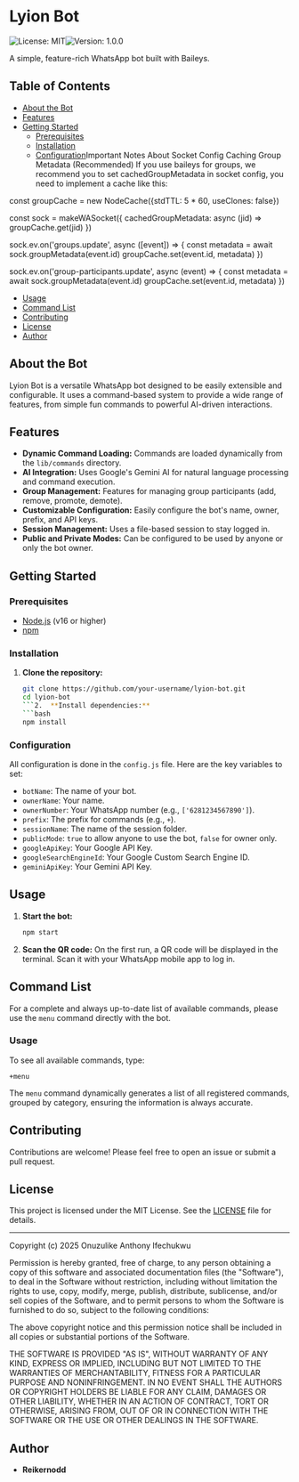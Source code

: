 # Lyion Bot

![License: MIT](https://img.shields.io/badge/License-MIT-yellow.svg)![Version: 1.0.0](https://img.shields.io/badge/Version-1.0.0-blue.svg)

A simple, feature-rich WhatsApp bot built with Baileys.

## Table of Contents

- [About the Bot](#about-the-bot)
- [Features](#features)
- [Getting Started](#getting-started)
  - [Prerequisites](#prerequisites)
  - [Installation](#installation)
  - [Configuration](#configuration)Important Notes About Socket Config
    Caching Group Metadata (Recommended)
    If you use baileys for groups, we recommend you to set cachedGroupMetadata in socket config, you need to implement a cache like this:

const groupCache = new NodeCache({stdTTL: 5 \* 60, useClones: false})

const sock = makeWASocket({
cachedGroupMetadata: async (jid) => groupCache.get(jid)
})

sock.ev.on('groups.update', async ([event]) => {
const metadata = await sock.groupMetadata(event.id)
groupCache.set(event.id, metadata)
})

sock.ev.on('group-participants.update', async (event) => {
const metadata = await sock.groupMetadata(event.id)
groupCache.set(event.id, metadata)
})

- [Usage](#usage)
- [Command List](#command-list)
- [Contributing](#contributing)
- [License](#license)
- [Author](#author)

## About the Bot

Lyion Bot is a versatile WhatsApp bot designed to be easily extensible and configurable. It uses a command-based system to provide a wide range of features, from simple fun commands to powerful AI-driven interactions.

## Features

- **Dynamic Command Loading:** Commands are loaded dynamically from the `lib/commands` directory.
- **AI Integration:** Uses Google's Gemini AI for natural language processing and command execution.
- **Group Management:** Features for managing group participants (add, remove, promote, demote).
- **Customizable Configuration:** Easily configure the bot's name, owner, prefix, and API keys.
- **Session Management:** Uses a file-based session to stay logged in.
- **Public and Private Modes:** Can be configured to be used by anyone or only the bot owner.

## Getting Started

### Prerequisites

- [Node.js](https://nodejs.org/) (v16 or higher)
- [npm](https://www.npmjs.com/)

### Installation

1.  **Clone the repository:**
    ````bash
    git clone https://github.com/your-username/lyion-bot.git
    cd lyion-bot
    ```2.  **Install dependencies:**
    ```bash
    npm install
    ````

### Configuration

All configuration is done in the `config.js` file. Here are the key variables to set:

- `botName`: The name of your bot.
- `ownerName`: Your name.
- `ownerNumber`: Your WhatsApp number (e.g., `['6281234567890']`).
- `prefix`: The prefix for commands (e.g., `+`).
- `sessionName`: The name of the session folder.
- `publicMode`: `true` to allow anyone to use the bot, `false` for owner only.
- `googleApiKey`: Your Google API Key.
- `googleSearchEngineId`: Your Google Custom Search Engine ID.
- `geminiApiKey`: Your Gemini API Key.

## Usage

1.  **Start the bot:**
    ```bash
    npm start
    ```
2.  **Scan the QR code:**
    On the first run, a QR code will be displayed in the terminal. Scan it with your WhatsApp mobile app to log in.

## Command List

For a complete and always up-to-date list of available commands, please use the `menu` command directly with the bot.

### Usage

To see all available commands, type:

```
+menu
```

The `menu` command dynamically generates a list of all registered commands, grouped by category, ensuring the information is always accurate.

## Contributing

Contributions are welcome! Please feel free to open an issue or submit a pull request.

## License

This project is licensed under the MIT License. See the [LICENSE](LICENSE) file for details.

---

Copyright (c) 2025 Onuzulike Anthony Ifechukwu

Permission is hereby granted, free of charge, to any person obtaining a copy
of this software and associated documentation files (the "Software"), to deal
in the Software without restriction, including without limitation the rights
to use, copy, modify, merge, publish, distribute, sublicense, and/or sell
copies of the Software, and to permit persons to whom the Software is
furnished to do so, subject to the following conditions:

The above copyright notice and this permission notice shall be included in all
copies or substantial portions of the Software.

THE SOFTWARE IS PROVIDED "AS IS", WITHOUT WARRANTY OF ANY KIND, EXPRESS OR
IMPLIED, INCLUDING BUT NOT LIMITED TO THE WARRANTIES OF MERCHANTABILITY,
FITNESS FOR A PARTICULAR PURPOSE AND NONINFRINGEMENT. IN NO EVENT SHALL THE
AUTHORS OR COPYRIGHT HOLDERS BE LIABLE FOR ANY CLAIM, DAMAGES OR OTHER
LIABILITY, WHETHER IN AN ACTION OF CONTRACT, TORT OR OTHERWISE, ARISING FROM,
OUT OF OR IN CONNECTION WITH THE SOFTWARE OR THE USE OR OTHER DEALINGS IN THE
SOFTWARE.

## Author

- **Reikernodd**
